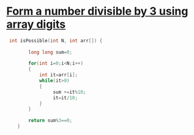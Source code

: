 <h1><a href="https://practice.geeksforgeeks.org/problems/form-a-number-divisible-by-3-using-array-digits0717/1">Form a number divisible by 3 using array digits</a></h1>

```cpp
 int isPossible(int N, int arr[]) {
       
        long long sum=0;
        
        for(int i=0;i<N;i++)
        {
            int it=arr[i];
            while(it>0)
            {
                 sum +=it%10;
                 it=it/10;
            }
        }
           
        return sum%3==0;
    }
```

